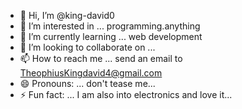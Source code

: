 - 👋 Hi, I’m @king-david0
- 👀 I’m interested in ... programming.anything
- 🌱 I’m currently learning ... web development
- 💞️ I’m looking to collaborate on ...
- 📫 How to reach me ... send an email to TheophiusKingdavid4@gmail.com
- 😄 Pronouns: ... don't tease me...
- ⚡ Fun fact: ... I am also into electronics and love it...

<!---
king-david0/king-david0 is a ✨ special ✨ repository because its `README.md` (this file) appears on your GitHub profile.
You can click the Preview link to take a look at your changes.
--->
